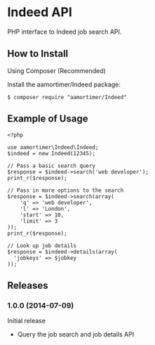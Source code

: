 Indeed API
===============================================================================

PHP interface to Indeed job search API.

How to Install
-------------------------------------------------------------------------------

Using Composer (Recommended)

Install the aamortimer/Indeed package:

```shell
$ composer require "aamortimer/Indeed"
```

Example of Usage
-------------------------------------------------------------------------------

    <?php

    use aamortimer\Indeed\Indeed;
    $indeed = new Indeed(12345);

    // Pass a basic search query
    $response = $indeed->search('web developer');
    print_r($response);

    // Pass in more options to the search
    $response = $indeed->search(array(
        'q' => 'web developer',
        'l' => 'London',
        'start' => 10,
        'limit' => 3
    ));
    print_r($response);

    // Look up job details
    $response = $indeed->details(array(
      'jobkeys' => $jobkey
    ));


Releases
-------------------------------------------------------------------------------

### 1.0.0 (2014-07-09)

Initial release

* Query the job search and job details API
